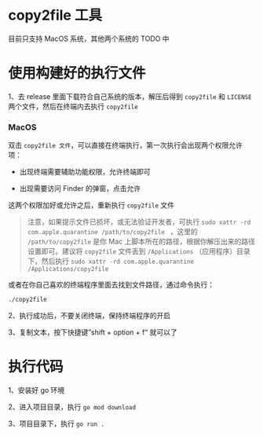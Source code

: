 # copy2file 工具

目前只支持 MacOS 系统，其他两个系统的 TODO 中

# 使用构建好的执行文件

1、去 release 里面下载符合自己系统的版本，解压后得到 `copy2file` 和 `LICENSE` 两个文件，然后在终端内去执行 `copy2file`

### MacOS

双击 `copy2file 文件`，可以直接在终端执行，第一次执行会出现两个权限允许项：

- 出现终端需要辅助功能权限，允许终端即可

- 出现需要访问 Finder 的弹窗，点击允许

这两个权限加好或允许之后，重新执行 `copy2file` 文件

> 注意，如果提示文件已损坏，或无法验证开发者，可执行 `sudo xattr -rd com.apple.quarantine /path/to/copy2file
` ，这里的 `/path/to/copy2file` 是你 Mac 上脚本所在的路径，根据你解压出来的路径设置即可。建议将 `copy2file` 文件丢到 `/Applications` （应用程序）目录下，然后执行 `sudo xattr -rd com.apple.quarantine /Applications/copy2file` 


或者在你自己喜欢的终端程序里面去找到文件路径，通过命令执行：

```bash
./copy2file
```


2、执行成功后，不要关闭终端，保持终端程序的开启

3、复制文本，按下快捷键”shift + option + f“ 就可以了


# 执行代码

1、安装好 go 环境

2、进入项目目录，执行 `go mod download`

3、项目目录下，执行 `go run .`
